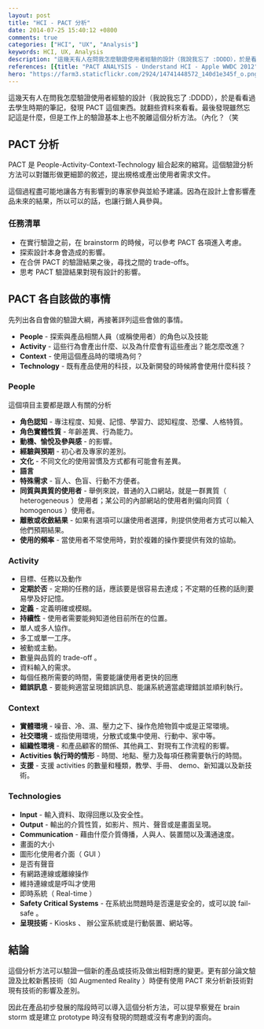 ```yaml
---
layout: post
title: "HCI - PACT 分析"
date: 2014-07-25 15:40:12 +0800
comments: true
categories: ["HCI", "UX", "Analysis"]
keywords: HCI, UX, Analysis
description: "這幾天有人在問我怎麼驗證使用者經驗的設計（我說我忘了 :DDDD），於是看看過去學生時期的筆記，發現 PACT 這個東西。就翻些資料來看看。最後發現雖然忘記這是什麼，但是工作上的驗證基本上也不脫離這個分析方法。"
references: [{title: "PACT ANALYSIS - Understand HCI - Apple WWDC 2012", link: "http://hci.ilikecake.ie/req_pact.htm"}]
hero: "https://farm3.staticflickr.com/2924/14741448572_140d1e345f_o.png"
---
```


這幾天有人在問我怎麼驗證使用者經驗的設計（我說我忘了 :DDDD），於是看看過去學生時期的筆記，發現 PACT 這個東西。就翻些資料來看看。最後發現雖然忘記這是什麼，但是工作上的驗證基本上也不脫離這個分析方法。（內化？（笑

<!-- more -->

## PACT 分析

PACT 是 People-Activity-Context-Technology 組合起來的縮寫。這個驗證分析方法可以對雛形做更細節的敘述，提出規格或產出使用者需求文件。

這個過程盡可能地讓各方有影響到的專家參與並給予建議。因為在設計上會影響產品未來的結果，所以可以的話，也讓行銷人員參與。

### 任務清單

- 在實行驗證之前，在 brainstorm 的時候，可以參考 PACT 各項進入考慮。
- 探索設計本身會造成的影響。
- 在合併 PACT 的驗證結果之後，尋找之間的 trade-offs。
- 思考 PACT 驗證結果對現有設計的影響。

## PACT 各自該做的事情

先列出各自會做的驗證大綱，再接著詳列這些會做的事情。

- **People** - 探索與產品相關人員（或稱使用者）的角色以及技能
- **Activity** - 這些行為會產出什麼、以及為什麼會有這些產出？能怎麼改進？
- **Context** - 使用這個產品時的環境為何？
- **Technology** - 既有產品使用的科技，以及新開發的時候將會使用什麼科技？

### People

這個項目主要都是跟人有關的分析

- **角色認知** - 專注程度、知覺、記憶、學習力、認知程度、恐懼、人格特質。
- **角色實體性質** - 年齡差異、行為能力。
- **動機、愉悅及參與感** - 的影響。
- **經驗與預期** - 初心者及專家的差別。
- **文化** - 不同文化的使用習慣及方式都有可能會有差異。
- **語言** 
- **特殊需求** - 盲人、色盲、行動不方便者。
- **同質與異質的使用者** - 舉例來說，普通的入口網站，就是一群異質（ heterogeneous ）使用者；某公司的內部網站的使用者則偏向同質（ homogenous ）使用者。
- **離散或收斂結果** - 如果有選項可以讓使用者選擇，則提供使用者方式可以輸入他們預期結果。
- **使用的頻率** - 當使用者不常使用時，對於複雜的操作要提供有效的協助。

### Activity

- 目標、任務以及動作
- **定期於否** - 定期的任務的話，應該要是很容易去達成；不定期的任務的話則要易學及好記憶。
- **定義** - 定義明確或模糊。
- **持續性** - 使用者需要能夠知道他目前所在的位置。
- 單人或多人協作。
- 多工或單一工序。
- 被動或主動。
- 數量與品質的 trade-off 。
- 資料輸入的需求。
- 每個任務所需要的時間，需要能讓使用者更快的回應
- **錯誤訊息** - 要能夠適當呈現錯誤訊息、能讓系統適當處理錯誤並順利執行。

### Context

- **實體環境** - 噪音、冷、濕、壓力之下、操作危險物質中或是正常環境。
- **社交環境** - 或指使用環境，分散式或集中使用、行動中、家中等。
- **組織性環境** - 和產品顧客的關係、其他員工、對現有工作流程的影響。
- **Activities 執行時的情形** - 時間、地點、壓力及每項任務需要執行的時間。
- **支援** - 支援 activities 的數量和種類，教學、手冊、 demo、新知識以及新技術。

### Technologies

- **Input** - 輸入資料、取得回應以及安全性。
- **Output** - 輸出的介質性質，如影片、照片、聲音或是畫面呈現。
- **Communication** - 藉由什麼介質傳播，人與人、裝置間以及溝通速度。
- 畫面的大小
- 圖形化使用者介面（ GUI ）
- 是否有聲音
- 有網路連線或離線操作
- 維持連線或是呼叫才使用
- 即時系統（ Real-time ）
- **Safety Critical Systems** - 在系統出問題時是否還是安全的，或可以說 fail-safe 。
- **呈現技術** - Kiosks 、 辦公室系統或是行動裝置、網站等。

## 結論

這個分析方法可以驗證一個新的產品或技術及做出相對應的變更。更有部分論文驗證及比較新舊技術（如 Augmented Reality ）時便有使用 PACT 來分析新技術對現有技術的影響及差別。

因此在產品初步發展的階段時可以導入這個分析方法，可以提早察覺在 brain storm 或是建立 prototype 時沒有發現的問題或沒有考慮到的面向。
